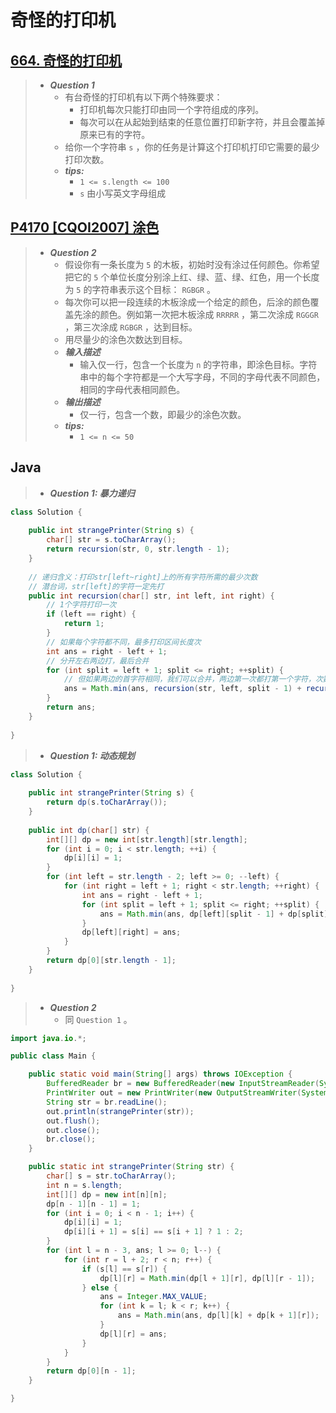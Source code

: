 # 奇怪的打印机

## [664. 奇怪的打印机](https://leetcode.cn/problems/strange-printer/)

> - ***Question 1***
>   - 有台奇怪的打印机有以下两个特殊要求：
>     - 打印机每次只能打印由同一个字符组成的序列。
>     - 每次可以在从起始到结束的任意位置打印新字符，并且会覆盖掉原来已有的字符。
>   - 给你一个字符串 `s` ，你的任务是计算这个打印机打印它需要的最少打印次数。
>   - ***tips:***
>     - `1 <= s.length <= 100`
>     - `s` 由小写英文字母组成

## [P4170 [CQOI2007] 涂色](https://www.luogu.com.cn/problem/P4170)

> - ***Question 2***
>   - 假设你有一条长度为 `5` 的木板，初始时没有涂过任何颜色。你希望把它的 `5` 个单位长度分别涂上红、绿、蓝、绿、红色，用一个长度为 `5` 的字符串表示这个目标： `RGBGR` 。
>   - 每次你可以把一段连续的木板涂成一个给定的颜色，后涂的颜色覆盖先涂的颜色。例如第一次把木板涂成 `RRRRR` ，第二次涂成 `RGGGR` ，第三次涂成 `RGBGR` ，达到目标。
>   - 用尽量少的涂色次数达到目标。
>   - ***输入描述***
>     - 输入仅一行，包含一个长度为 `n` 的字符串，即涂色目标。字符串中的每个字符都是一个大写字母，不同的字母代表不同颜色，相同的字母代表相同颜色。
>   - ***输出描述***
>     - 仅一行，包含一个数，即最少的涂色次数。
>   - ***tips:***
>     - `1 <= n <= 50`

## Java

> - ***Question 1: 暴力递归***

```java
class Solution {
    
    public int strangePrinter(String s) {
        char[] str = s.toCharArray();
        return recursion(str, 0, str.length - 1);
    }
    
    // 递归含义：打印str[left~right]上的所有字符所需的最少次数
    // 潜台词，str[left]的字符一定先打
    public int recursion(char[] str, int left, int right) {
        // 1个字符打印一次
        if (left == right) {
            return 1;
        }
        // 如果每个字符都不同，最多打印区间长度次
        int ans = right - left + 1;
        // 分开左右两边打，最后合并
        for (int split = left + 1; split <= right; ++split) {
            // 但如果两边的首字符相同，我们可以合并，两边第一次都打第一个字符，次数-1
            ans = Math.min(ans, recursion(str, left, split - 1) + recursion(str, split, right) - (str[left] == str[split] ? 1 : 0));
        }
        return ans;
    }
    
}
```

> - ***Question 1: 动态规划***

```java
class Solution {
    
    public int strangePrinter(String s) {
        return dp(s.toCharArray());
    }
    
    public int dp(char[] str) {
        int[][] dp = new int[str.length][str.length];
        for (int i = 0; i < str.length; ++i) {
            dp[i][i] = 1;
        }
        for (int left = str.length - 2; left >= 0; --left) {
            for (int right = left + 1; right < str.length; ++right) {
                int ans = right - left + 1;
                for (int split = left + 1; split <= right; ++split) {
                    ans = Math.min(ans, dp[left][split - 1] + dp[split][right] - (str[left] == str[split] ? 1 : 0));
                }
                dp[left][right] = ans;
            }
        }
        return dp[0][str.length - 1];
    }
    
}
```

> - ***Question 2***
>   - 同 `Question 1` 。

```java
import java.io.*;

public class Main {

    public static void main(String[] args) throws IOException {
        BufferedReader br = new BufferedReader(new InputStreamReader(System.in));
        PrintWriter out = new PrintWriter(new OutputStreamWriter(System.out));
        String str = br.readLine();
        out.println(strangePrinter(str));
        out.flush();
        out.close();
        br.close();
    }

    public static int strangePrinter(String str) {
        char[] s = str.toCharArray();
        int n = s.length;
        int[][] dp = new int[n][n];
        dp[n - 1][n - 1] = 1;
        for (int i = 0; i < n - 1; i++) {
            dp[i][i] = 1;
            dp[i][i + 1] = s[i] == s[i + 1] ? 1 : 2;
        }
        for (int l = n - 3, ans; l >= 0; l--) {
            for (int r = l + 2; r < n; r++) {
                if (s[l] == s[r]) {
                    dp[l][r] = Math.min(dp[l + 1][r], dp[l][r - 1]);
                } else {
                    ans = Integer.MAX_VALUE;
                    for (int k = l; k < r; k++) {
                        ans = Math.min(ans, dp[l][k] + dp[k + 1][r]);
                    }
                    dp[l][r] = ans;
                }
            }
        }
        return dp[0][n - 1];
    }

}
```
